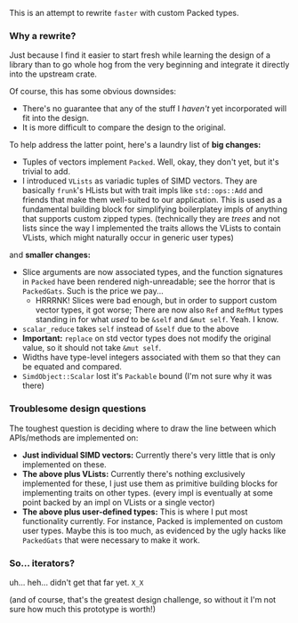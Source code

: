 This is an attempt to rewrite `faster` with custom Packed types.

### Why a rewrite?

Just because I find it easier to start fresh while learning the design of a library than to go whole hog from the very beginning and integrate it directly into the upstream crate.

Of course, this has some obvious downsides:

* There's no guarantee that any of the stuff I *haven't* yet incorporated will fit into the design.
* It is more difficult to compare the design to the original.

To help address the latter point, here's a laundry list of **big changes:**

* Tuples of vectors implement `Packed`.  Well, okay, they don't yet, but it's trivial to add.
* I introduced `VLists` as variadic tuples of SIMD vectors.  They are basically `frunk`'s HLists but with trait impls like `std::ops::Add` and friends that make them well-suited to our application.  This is used as a fundamental building block for simplifying boilerplatey impls of anything that supports custom zipped types. (technically they are *trees* and not lists since the way I implemented the traits allows the VLists to contain VLists, which might naturally occur in generic user types)

and **smaller changes:**

* Slice arguments are now associated types, and the function signatures in `Packed` have been rendered nigh-unreadable; see the horror that is `PackedGats`. Such is the price we pay...
  * HRRRNK! Slices were bad enough, but in order to support custom vector types, it got worse; There are now also `Ref` and `RefMut` types standing in for what *used* to be `&self` and `&mut self`.  Yeah. I know.
* `scalar_reduce` takes `self` instead of `&self` due to the above
* **Important:** `replace` on std vector types does not modify the original value, so it should not take `&mut self`.
* Widths have type-level integers associated with them so that they can be equated and compared.
* `SimdObject::Scalar` lost it's `Packable` bound (I'm not sure why it was there)

### Troublesome design questions

The toughest question is deciding where to draw the line between which APIs/methods are implemented on:

* **Just individual SIMD vectors:** Currently there's very little that is only implemented on these.
* **The above plus VLists:** Currently there's nothing exclusively implemented for these, I just use them as primitive building blocks for implementing traits on other types. (every impl is eventually at some point backed by an impl on VLists or a single vector)
* **The above plus user-defined types:** This is where I put most functionality currently. For instance, Packed is implemented on custom user types.  Maybe this is too much, as evidenced by the ugly hacks like `PackedGats` that were necessary to make it work.


### So... iterators?

uh... heh... didn't get that far yet. `X_X`

(and of course, that's the greatest design challenge, so without it I'm not sure how much this prototype is worth!)
